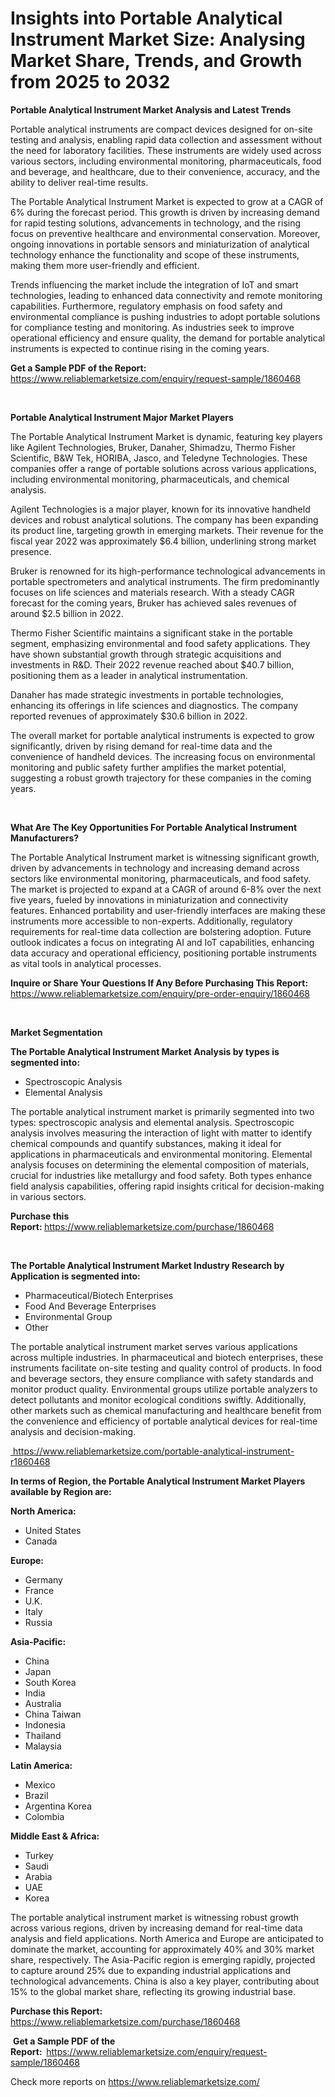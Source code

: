 <p><h1>Insights into Portable Analytical Instrument Market Size: Analysing Market Share, Trends, and Growth from 2025 to 2032</h1></p><p><strong>Portable Analytical Instrument Market Analysis and Latest Trends</strong></p>
<p><p>Portable analytical instruments are compact devices designed for on-site testing and analysis, enabling rapid data collection and assessment without the need for laboratory facilities. These instruments are widely used across various sectors, including environmental monitoring, pharmaceuticals, food and beverage, and healthcare, due to their convenience, accuracy, and the ability to deliver real-time results.</p><p>The Portable Analytical Instrument Market is expected to grow at a CAGR of 6% during the forecast period. This growth is driven by increasing demand for rapid testing solutions, advancements in technology, and the rising focus on preventive healthcare and environmental conservation. Moreover, ongoing innovations in portable sensors and miniaturization of analytical technology enhance the functionality and scope of these instruments, making them more user-friendly and efficient.</p><p>Trends influencing the market include the integration of IoT and smart technologies, leading to enhanced data connectivity and remote monitoring capabilities. Furthermore, regulatory emphasis on food safety and environmental compliance is pushing industries to adopt portable solutions for compliance testing and monitoring. As industries seek to improve operational efficiency and ensure quality, the demand for portable analytical instruments is expected to continue rising in the coming years.</p></p>
<p><strong>Get a Sample PDF of the Report:&nbsp;</strong> <a href="https://www.reliablemarketsize.com/enquiry/request-sample/1860468?utm_campaign=2278&utm_medium=2&utm_source=Github&utm_content=ia&utm_term=16022025&utm_id=portable-analytical-instrument">https://www.reliablemarketsize.com/enquiry/request-sample/1860468</a></p>
<p>&nbsp;</p>
<p><strong>Portable Analytical Instrument Major Market Players</strong></p>
<p><p>The Portable Analytical Instrument Market is dynamic, featuring key players like Agilent Technologies, Bruker, Danaher, Shimadzu, Thermo Fisher Scientific, B&W Tek, HORIBA, Jasco, and Teledyne Technologies. These companies offer a range of portable solutions across various applications, including environmental monitoring, pharmaceuticals, and chemical analysis.</p><p>Agilent Technologies is a major player, known for its innovative handheld devices and robust analytical solutions. The company has been expanding its product line, targeting growth in emerging markets. Their revenue for the fiscal year 2022 was approximately $6.4 billion, underlining strong market presence.</p><p>Bruker is renowned for its high-performance technological advancements in portable spectrometers and analytical instruments. The firm predominantly focuses on life sciences and materials research. With a steady CAGR forecast for the coming years, Bruker has achieved sales revenues of around $2.5 billion in 2022.</p><p>Thermo Fisher Scientific maintains a significant stake in the portable segment, emphasizing environmental and food safety applications. They have shown substantial growth through strategic acquisitions and investments in R&D. Their 2022 revenue reached about $40.7 billion, positioning them as a leader in analytical instrumentation.</p><p>Danaher has made strategic investments in portable technologies, enhancing its offerings in life sciences and diagnostics. The company reported revenues of approximately $30.6 billion in 2022.</p><p>The overall market for portable analytical instruments is expected to grow significantly, driven by rising demand for real-time data and the convenience of handheld devices. The increasing focus on environmental monitoring and public safety further amplifies the market potential, suggesting a robust growth trajectory for these companies in the coming years.</p></p>
<p>&nbsp;</p>
<p><strong>What Are The Key Opportunities For Portable Analytical Instrument Manufacturers?</strong></p>
<p><p>The Portable Analytical Instrument market is witnessing significant growth, driven by advancements in technology and increasing demand across sectors like environmental monitoring, pharmaceuticals, and food safety. The market is projected to expand at a CAGR of around 6-8% over the next five years, fueled by innovations in miniaturization and connectivity features. Enhanced portability and user-friendly interfaces are making these instruments more accessible to non-experts. Additionally, regulatory requirements for real-time data collection are bolstering adoption. Future outlook indicates a focus on integrating AI and IoT capabilities, enhancing data accuracy and operational efficiency, positioning portable instruments as vital tools in analytical processes.</p></p>
<p><strong>Inquire or Share Your Questions If Any Before Purchasing This Report:</strong> <a href="https://www.reliablemarketsize.com/enquiry/pre-order-enquiry/1860468?utm_campaign=2278&utm_medium=2&utm_source=Github&utm_content=ia&utm_term=16022025&utm_id=portable-analytical-instrument">https://www.reliablemarketsize.com/enquiry/pre-order-enquiry/1860468</a></p>
<p>&nbsp;</p>
<p><strong>Market Segmentation</strong></p>
<p><strong>The Portable Analytical Instrument Market Analysis by types is segmented into:</strong></p>
<p><ul><li>Spectroscopic Analysis</li><li>Elemental Analysis</li></ul></p>
<p><p>The portable analytical instrument market is primarily segmented into two types: spectroscopic analysis and elemental analysis. Spectroscopic analysis involves measuring the interaction of light with matter to identify chemical compounds and quantify substances, making it ideal for applications in pharmaceuticals and environmental monitoring. Elemental analysis focuses on determining the elemental composition of materials, crucial for industries like metallurgy and food safety. Both types enhance field analysis capabilities, offering rapid insights critical for decision-making in various sectors.</p></p>
<p><strong>Purchase this Report:&nbsp;</strong><a href="https://www.reliablemarketsize.com/purchase/1860468?utm_campaign=2278&utm_medium=2&utm_source=Github&utm_content=ia&utm_term=16022025&utm_id=portable-analytical-instrument">https://www.reliablemarketsize.com/purchase/1860468</a></p>
<p>&nbsp;</p>
<p><strong>The Portable Analytical Instrument Market Industry Research by Application is segmented into:</strong></p>
<p><ul><li>Pharmaceutical/Biotech Enterprises</li><li>Food And Beverage Enterprises</li><li>Environmental Group</li><li>Other</li></ul></p>
<p><p>The portable analytical instrument market serves various applications across multiple industries. In pharmaceutical and biotech enterprises, these instruments facilitate on-site testing and quality control of products. In food and beverage sectors, they ensure compliance with safety standards and monitor product quality. Environmental groups utilize portable analyzers to detect pollutants and monitor ecological conditions swiftly. Additionally, other markets such as chemical manufacturing and healthcare benefit from the convenience and efficiency of portable analytical devices for real-time analysis and decision-making.</p></p>
<p><a href="https://www.reliablemarketsize.com/portable-analytical-instrument-r1860468?utm_campaign=2278&utm_medium=2&utm_source=Github&utm_content=ia&utm_term=16022025&utm_id=portable-analytical-instrument">&nbsp;https://www.reliablemarketsize.com/portable-analytical-instrument-r1860468</a></p>
<p><strong>In terms of Region, the Portable Analytical Instrument Market Players available by Region are:</strong></p>
<p>
    <p> <strong> North America: </strong>
        <ul>
            <li>United States</li>
            <li>Canada</li>
        </ul>
        </p> 
    <p> <strong> Europe: </strong>
        <ul>
            <li>Germany</li>
            <li>France</li>
            <li>U.K.</li>
            <li>Italy</li>
            <li>Russia</li>
        </ul>
        </p> 
    <p> <strong> Asia-Pacific: </strong>
        <ul>
            <li>China</li>
            <li>Japan</li>
            <li>South Korea</li>
            <li>India</li>
            <li>Australia</li>
            <li>China Taiwan</li>
            <li>Indonesia</li>
            <li>Thailand</li>
            <li>Malaysia</li>
        </ul>
        </p> 
    <p> <strong> Latin America: </strong>
        <ul>
            <li>Mexico</li>
            <li>Brazil</li>
            <li>Argentina Korea</li>
            <li>Colombia</li>
        </ul>
        </p> 
    <p> <strong> Middle East & Africa: </strong>
        <ul>
            <li>Turkey</li>
            <li>Saudi</li>
            <li>Arabia</li>
            <li>UAE</li>
            <li>Korea</li>
        </ul>
    </p>
    </p>
<p><p>The portable analytical instrument market is witnessing robust growth across various regions, driven by increasing demand for real-time data analysis and field applications. North America and Europe are anticipated to dominate the market, accounting for approximately 40% and 30% market share, respectively. The Asia-Pacific region is emerging rapidly, projected to capture around 25% due to expanding industrial applications and technological advancements. China is also a key player, contributing about 15% to the global market share, reflecting its growing industrial base.</p></p>
<p><strong>Purchase this Report: </strong><a href="https://www.reliablemarketsize.com/purchase/1860468?utm_campaign=2278&utm_medium=2&utm_source=Github&utm_content=ia&utm_term=16022025&utm_id=portable-analytical-instrument">https://www.reliablemarketsize.com/purchase/1860468</a></p>
<p>&nbsp;<strong>Get a Sample PDF of the Report:&nbsp;&nbsp;</strong><a href="https://www.reliablemarketsize.com/enquiry/request-sample/1860468?utm_campaign=2278&utm_medium=2&utm_source=Github&utm_content=ia&utm_term=16022025&utm_id=portable-analytical-instrument">https://www.reliablemarketsize.com/enquiry/request-sample/1860468</a></p>
<p><strong></strong></p>
<p>Check more reports on <a href="https://www.reliablemarketsize.com/?utm_campaign=2278&utm_medium=2&utm_source=Github&utm_content=ia&utm_term=16022025&utm_id=portable-analytical-instrument">https://www.reliablemarketsize.com/</a></p>